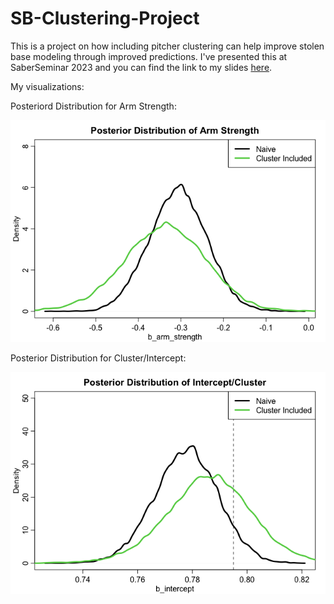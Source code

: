 # SB-Clustering-Project

This is a project on how including pitcher clustering can help improve stolen base modeling through improved predictions.
I've presented this at SaberSeminar 2023 and you can find the link to my slides [here](https://docs.google.com/presentation/d/1i78NM6XAyT-MUz9PwvAr3hfNKD0wpWtqNug-N9Y9aFc/edit?usp=sharing).

My visualizations:

Posteriord Distribution for Arm Strength:

![Posterior Distribution for Arm Strength:](https://github.com/jvminkim/SB-Clustering-Project/blob/main/Images/Arm_strength%2C%20cluster.png)

Posterior Distribution for Cluster/Intercept:

![Posterior Distribution for Cluster/Intercept:](https://github.com/jvminkim/SB-Clustering-Project/blob/main/Images/Intercept%2C%20Posterior.png)
